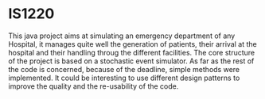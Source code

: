 # IS1220
This java project aims at simulating an emergency department of any Hospital, it manages quite well the generation of patients, their arrival at the hospital and their handling throug the different facilities. The core structure of the project is based on a stochastic event simulator. As far as the rest of the code is concerned, because of the deadline, simple methods were implemented. It could be interesting to use different design patterns to improve the quality and the re-usability of the code.
